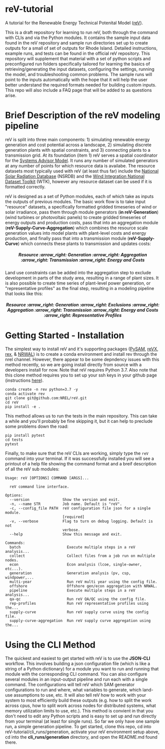 # reV-tutorial
A tutorial for the Renewable Energy Technical Potenital Model ([reV](https://github.com/NREL/reV])).

This is a draft repository for learning to run reV, both through the command with CLIs and via the Python modules. It contains the sample input data found in the reV repository and sample run directories set up to create outputs for a small of set of outputs for Rhode Island. Detailed instructions, example runs, and tests can be found in the official reV repository. This repository will supplement that material with a set of python scripts and preconfigured run folders specifically tailored for learning the basics of retrieving/generating the input datasets, configuring the settings, running the model, and troubleshooting common problems. The sample runs will point to the inputs automatically with the hope that it will help the user better understand the required formats needed for building custom inputs. This repo will also include a FAQ page that will be added to as questions arise.

# Brief Description of the reV modeling pipeline

reV is split into three main components: 1) simulating renewable energy generation and cost potential across a landscape, 2) simulating discrete generation plants with spatial constraints, and 3) connecting plants to a transmission grid. At its foundation (item 1) reV serves a spatial coordinator for the [Systems Advisor Model](https://sam.nrel.gov/). It runs any number of simulated generators at any number of points for which resource data is availabe. The resource datasets most typically used with reV (at least thus far) include the [National Solar Radiation Database](https://nsrdb.nrel.gov/) (NSRDB) and the [Wind Integration National Dataset Toolkit](https://www.nrel.gov/grid/wind-toolkit.html) (WTK), however any resource dataset can be used if it is formatted correctly.

reV is designed as a set of Python modules, each of which take as inputs the outputs of previous modules. The basic work flow is to take input "resource" datasets, a specifically formatted gridded timeseries of wind or solar irradiance, pass them through module generators (**in reV-Generation**) (wind turbines or photovoltaic panels) to create gridded timeseries of energy outputs and production costs, pass that into an aggregation module (**reV-Supply-Curve-Aggregation**) which combines the resource scale generation values into model plants with plant-level costs and energy production, and finally pass that into a transmission module (**reV-Supply-Curve**) which connects these plants to transmission and updates costs: 


 <h5 align="center"> Resource :arrow_right: Generation :arrow_right: Aggregation :arrow_right: Transmission :arrow_right: Energy and Costs </h5>

 
Land use constraints can be added into the aggregation step to exclude development in parts of the study area, resulting in a range of plant sizes. It is also possible to create time series of plant-level power generation, or "representative profiles" as the final step, resulting in a modeling pipeline that looks like this:

  <h5 align="center"> Resource :arrow_right: Generation :arrow_right: Exclusions :arrow_right: Aggregation :arrow_right: Transmission :arrow_right: Energy and Costs :arrow_right: Representative Profiles </h5>


# Getting Started - Installation

The simplest way to install reV and it's supporting packages ([PySAM](https://github.com/NREL/pysam), [reVX](https://github.com/NREL/revx), [rex](https://github.com/NREL/rex), & [NRWAL](https://github.com/NREL/NRWAL)) is to create a conda environment and install rev through the nrel channel. However, there appear to be some depndency issues with this method recently, so we are going install directly from source with a developers install for now. Note that reV requires Python 3.7. Also note that this clone method requires you to set up your ssh keys in your github page (instructions [here](https://docs.github.com/en/authentication/connecting-to-github-with-ssh)).

```
conda create -n rev python=3.7 -y
conda activate rev
git clone git@github.com:NREL/reV.git
cd reV
pip install -e .
```

This method allows us to run the tests in the main repository. This can take a while and you'll probably be fine skipping it, but it can help to preclude some problems down the road:

```
pip install pytest
cd tests
pytest
```

Finally, to make sure that the reV CLIs are working, simply type the ```reV``` command into your terminal. If it was successfully installed you will see a printout of a help file showing the command format and a breif description of all the reV sub modules:

```
Usage: reV [OPTIONS] COMMAND [ARGS]...

  reV command line interface.

Options:
  --version               Show the version and exit.
  -n, --name STR          Job name. Default is "reV".
  -c, --config_file PATH  reV configuration file json for a single module.
                          [required]
  -v, --verbose           Flag to turn on debug logging. Default is not
                          verbose.
  --help                  Show this message and exit.

Commands:
  batch                     Execute multiple steps in a reV analysis...
  collect                   Collect files from a job run on multiple nodes.
  econ                      Econ analysis (lcoe, single-owner, etc...).
  generation                Generation analysis (pv, csp, windpower,...
  multi-year                Run reV multi year using the config file.
  offshore                  Offshore gen/econ aggregation with NRWAL.
  pipeline                  Execute multiple steps in a reV analysis...
  qa-qc                     Run reV QA/QC using the config file.
  rep-profiles              Run reV representative profiles using the...
  supply-curve              Run reV supply curve using the config file.
  supply-curve-aggregation  Run reV supply curve aggregation using the...

```

# Using the CLI Method
The quickest and easiest to get started with reV is to use the **JSON-CLI** workflow. This involves building a json configuration file (which is like a string of a Python dictionary) for a module you want to run and running that module with the corresponding CLI command. You can also configure several modules in an input-output pipeline and run each with a single command. The configurations will tell reV which SAM generator configurations to run and where, what variables to generate, which land-use assumptions to use, etc. It will also tell reV how to work with your system to most efficiently build these outputs (e.g. how to split the work across cpus, how to split work across nodes for distributed systems, what memory utilization limits to use, etc.). This method is convient in that you don't need to edit any Python scripts and is easy to set up and run directly from your terminal (at least for single runs). So far we only have one sample run, a simple generation pipeline. To get started, clone this repo, cd into reV-tutorial/cli_runs/generation, activate your reV environment setup above, cd into the **cli_runs/generation** directory, and open the README.md found there.
